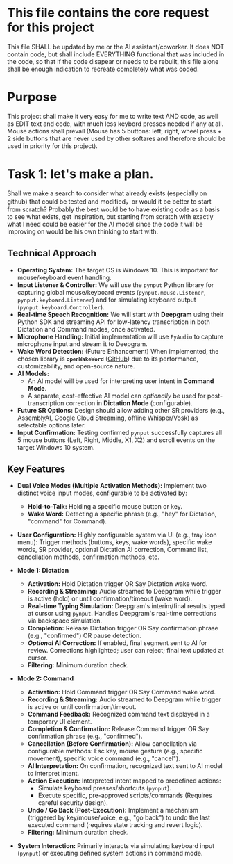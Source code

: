 # This file contains the core request for this project

This file SHALL be updated by me or the AI assistant/coworker. It does NOT contain code, but shall include EVERYTHING functional that was included in the code, so that if the code disapear or needs to be rebuilt, this file alone shall be enough indication to recreate completely what was coded.

# Purpose

This project shall make it very easy for me to write text AND code, as well as EDIT text and code, with much less keybord presses needed if any at all. Mouse actions shall prevail (Mouse has 5 buttons: left, right, wheel press + 2 side buttons that are never used by other softares and therefore should be used in priority for this project).

# Task 1: let's make a plan. 

Shall we make a search to consider what already exists (especially on github) that could be tested and modified，or would it be better to start from scratch? Probably the best would be to have existing code as a basis to see what exists, get inspiration, but starting from scratch with exactly what I need could be easier for the AI model since the code it will be improving on would be his own thinking to start with.

## Technical Approach

- **Operating System:** The target OS is Windows 10. This is important for mouse/keyboard event handling.
- **Input Listener & Controller:** We will use the `pynput` Python library for capturing global mouse/keyboard events (`pynput.mouse.Listener`, `pynput.keyboard.Listener`) and for simulating keyboard output (`pynput.keyboard.Controller`).
- **Real-time Speech Recognition:** We will start with **Deepgram** using their Python SDK and streaming API for low-latency transcription in both Dictation and Command modes, once activated.
- **Microphone Handling:** Initial implementation will use `PyAudio` to capture microphone input and stream it to Deepgram.
- **Wake Word Detection:** (Future Enhancement) When implemented, the chosen library is **`openWakeWord`** ([GitHub](https://github.com/dscripka/openWakeWord)) due to its performance, customizability, and open-source nature.
- **AI Models:** 
    - An AI model will be used for interpreting user intent in **Command Mode**.
    - A separate, cost-effective AI model can *optionally* be used for post-transcription correction in **Dictation Mode** (configurable).
- **Future SR Options:** Design should allow adding other SR providers (e.g., AssemblyAI, Google Cloud Streaming, offline Whisper/Vosk) as selectable options later.
- **Input Confirmation:** Testing confirmed `pynput` successfully captures all 5 mouse buttons (Left, Right, Middle, X1, X2) and scroll events on the target Windows 10 system.

## Key Features

- **Dual Voice Modes (Multiple Activation Methods):** Implement two distinct voice input modes, configurable to be activated by:
    - **Hold-to-Talk:** Holding a specific mouse button or key.
    - **Wake Word:** Detecting a specific phrase (e.g., "hey" for Dictation, "command" for Command).
- **User Configuration:** Highly configurable system via UI (e.g., tray icon menu): Trigger methods (buttons, keys, wake words), specific wake words, SR provider, optional Dictation AI correction, Command list, cancellation methods, confirmation methods, etc.

- **Mode 1: Dictation**
    - **Activation:** Hold Dictation trigger OR Say Dictation wake word.
    - **Recording & Streaming:** Audio streamed to Deepgram while trigger is active (hold) or until confirmation/timeout (wake word).
    - **Real-time Typing Simulation:** Deepgram's interim/final results typed at cursor using `pynput`. Handles Deepgram's real-time corrections via backspace simulation.
    - **Completion:** Release Dictation trigger OR Say confirmation phrase (e.g., "confirmed") OR pause detection.
    - ***Optional* AI Correction:** If enabled, final segment sent to AI for review. Corrections highlighted; user can reject; final text updated at cursor.
    - **Filtering:** Minimum duration check.

- **Mode 2: Command**
    - **Activation:** Hold Command trigger OR Say Command wake word.
    - **Recording & Streaming:** Audio streamed to Deepgram while trigger is active or until confirmation/timeout.
    - **Command Feedback:** Recognized command text displayed in a temporary UI element.
    - **Completion & Confirmation:** Release Command trigger OR Say confirmation phrase (e.g., "confirmed").
    - **Cancellation (Before Confirmation):** Allow cancellation via configurable methods: Esc key, mouse gesture (e.g., specific movement), specific voice command (e.g., "cancel").
    - **AI Interpretation:** On confirmation, recognized text sent to AI model to interpret intent.
    - **Action Execution:** Interpreted intent mapped to predefined actions:
        - Simulate keyboard presses/shortcuts (`pynput`).
        - Execute specific, pre-approved scripts/commands (Requires careful security design).
    - **Undo / Go Back (Post-Execution):** Implement a mechanism (triggered by key/mouse/voice, e.g., "go back") to undo the last executed command (requires state tracking and revert logic).
    - **Filtering:** Minimum duration check.

- **System Interaction:** Primarily interacts via simulating keyboard input (`pynput`) or executing defined system actions in command mode.
